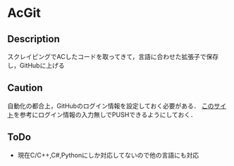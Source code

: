 # AcGit

## Description

スクレイピングでACしたコードを取ってきて，言語に合わせた拡張子で保存し，GitHubに上げる

## Caution

自動化の都合上，GitHubのログイン情報を設定しておく必要がある．
[このサイト](https://qiita.com/azusanakano/items/8dc1d7e384b00239d4d9)を参考にログイン情報の入力無しでPUSHできるようにしておく．

## ToDo

- 現在C/C++,C#,Pythonにしか対応してないので他の言語にも対応
